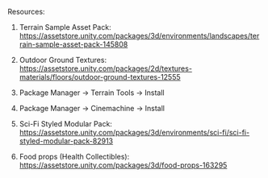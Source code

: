 Resources:


1. Terrain Sample Asset Pack: https://assetstore.unity.com/packages/3d/environments/landscapes/terrain-sample-asset-pack-145808

2. Outdoor Ground Textures: https://assetstore.unity.com/packages/2d/textures-materials/floors/outdoor-ground-textures-12555 

3. Package Manager -> Terrain Tools -> Install 

4. Package Manager -> Cinemachine -> Install

5. Sci-Fi Styled Modular Pack: https://assetstore.unity.com/packages/3d/environments/sci-fi/sci-fi-styled-modular-pack-82913
   
6. Food props (Health Collectibles): https://assetstore.unity.com/packages/3d/food-props-163295